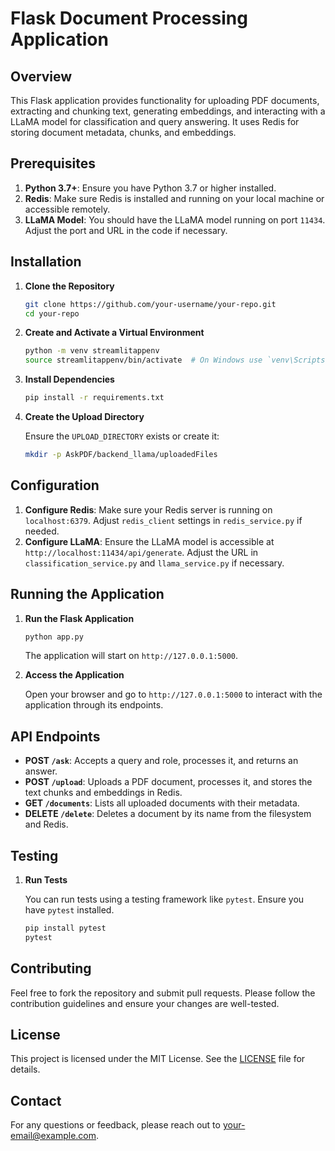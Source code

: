 # Flask Document Processing Application

## Overview

This Flask application provides functionality for uploading PDF documents, extracting and chunking text, generating embeddings, and interacting with a LLaMA model for classification and query answering. It uses Redis for storing document metadata, chunks, and embeddings.


## Prerequisites

1. **Python 3.7+**: Ensure you have Python 3.7 or higher installed.
2. **Redis**: Make sure Redis is installed and running on your local machine or accessible remotely.
3. **LLaMA Model**: You should have the LLaMA model running on port `11434`. Adjust the port and URL in the code if necessary.

## Installation

1. **Clone the Repository**

    ```bash
    git clone https://github.com/your-username/your-repo.git
    cd your-repo
    ```

2. **Create and Activate a Virtual Environment**

    ```bash
    python -m venv streamlitappenv
    source streamlitappenv/bin/activate  # On Windows use `venv\Scripts\activate`
    ```

3. **Install Dependencies**

    ```bash
    pip install -r requirements.txt
    ```

4. **Create the Upload Directory**

    Ensure the `UPLOAD_DIRECTORY` exists or create it:

    ```bash
    mkdir -p AskPDF/backend_llama/uploadedFiles
    ```

## Configuration

1. **Configure Redis**: Make sure your Redis server is running on `localhost:6379`. Adjust `redis_client` settings in `redis_service.py` if needed.
2. **Configure LLaMA**: Ensure the LLaMA model is accessible at `http://localhost:11434/api/generate`. Adjust the URL in `classification_service.py` and `llama_service.py` if necessary.

## Running the Application

1. **Run the Flask Application**

    ```bash
    python app.py
    ```

    The application will start on `http://127.0.0.1:5000`.

2. **Access the Application**

    Open your browser and go to `http://127.0.0.1:5000` to interact with the application through its endpoints.

## API Endpoints

- **POST `/ask`**: Accepts a query and role, processes it, and returns an answer.
- **POST `/upload`**: Uploads a PDF document, processes it, and stores the text chunks and embeddings in Redis.
- **GET `/documents`**: Lists all uploaded documents with their metadata.
- **DELETE `/delete`**: Deletes a document by its name from the filesystem and Redis.

## Testing

1. **Run Tests**

    You can run tests using a testing framework like `pytest`. Ensure you have `pytest` installed.

    ```bash
    pip install pytest
    pytest
    ```

## Contributing

Feel free to fork the repository and submit pull requests. Please follow the contribution guidelines and ensure your changes are well-tested.

## License

This project is licensed under the MIT License. See the [LICENSE](LICENSE) file for details.

## Contact

For any questions or feedback, please reach out to [your-email@example.com](mailto:your-email@example.com).



